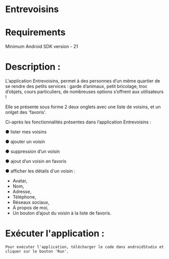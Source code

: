# Entrevoisins

# Requirements

Minimum Android SDK version - 21

# Description :

L'application Entrevoisins, permet à des personnes d’un même quartier de se rendre des petits services : garde d’animaux, petit bricolage, troc d’objets, cours particuliers, de nombreuses options s’offrent aux utilisateurs !

Elle se présente sous forme 2 deux onglets avec une liste de voisins, et un onlget des 'favoris'.

Ci-après les fonctionnalités présentes dans l’application Entrevoisins :

● lister mes voisins

● ajouter un voisin

● suppression d’un voisin

● ajout d’un voisin en favoris

● afficher les détails d'un voisin :
  - Avatar,
  - Nom,
  - Adresse,
  - Téléphone,
  - Réseaux sociaux,
  - À propos de moi,
  - Un bouton d’ajout du voisin à la liste de favoris.


# Exécuter l'application :
    Pour exécuter l'application, télécharger le code dans androidStudio et cliquer sur le bouton 'Run'.